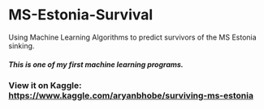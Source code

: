 # MS-Estonia-Survival
Using Machine Learning Algorithms to predict survivors of the MS Estonia sinking.

##### This is one of my first machine learning programs. 

### View it on Kaggle: https://www.kaggle.com/aryanbhobe/surviving-ms-estonia
